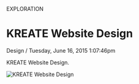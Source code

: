 <p class="type">EXPLORATION</p>

# KREATE Website Design

<p class="meta">Design  /  Tuesday, June 16, 2015 1:07:46pm</p>

KREATE Website Design.

![KREATE Website Design](https://farooq-agent.web.app/assets/images/works/large/kreate-website-design.jpg)
